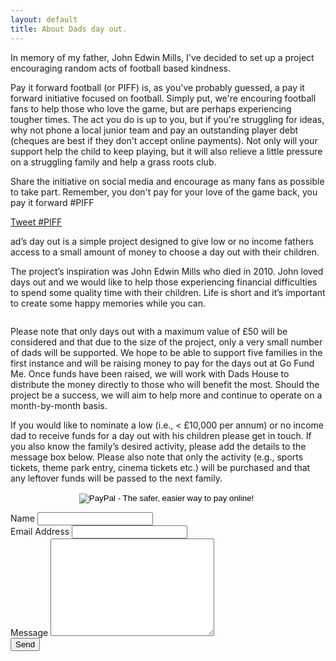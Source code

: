 ```yaml
---
layout: default
title: About Dads day out.
---
```

<p class="intro"><span class="dropcap">I</span>n memory of my father, John Edwin Mills, I've decided to set up a project encouraging random acts of football based kindness.</p> 

Pay it forward football (or PIFF) is, as you've probably guessed, a pay it forward initiative focused on football. Simply put, we're encouring football fans to help those who love the game, but are perhaps experiencing tougher times. The act you do is up to you, but if you're struggling for ideas, why not phone a local junior team and pay an outstanding player debt (cheques are best if they don't accept online payments). Not only will your support help the child to keep playing, but it will also relieve a little pressure on a struggling family and help a grass roots club. 

Share the initiative on social media and encourage as many fans as possible to take part. Remember, you don't pay for your love of the game back, you pay it forward #PIFF

<a href="https://twitter.com/intent/tweet?button_hashtag=PIFF" class="twitter-hashtag-button" data-size="large" data-related="JohnP_Mills" data-url="http://piff.co.uk" data-dnt="true">Tweet #PIFF</a>
<script>!function(d,s,id){var js,fjs=d.getElementsByTagName(s)[0],p=/^http:/.test(d.location)?'http':'https';if(!d.getElementById(id)){js=d.createElement(s);js.id=id;js.src=p+'://platform.twitter.com/widgets.js';fjs.parentNode.insertBefore(js,fjs);}}(document, 'script', 'twitter-wjs');</script>

ad’s day out is a simple project designed to give low or no income fathers access to a small amount of money to choose a day out with their children.


The project’s inspiration was John Edwin Mills who died in 2010. John loved days out and we would like to help those experiencing financial difficulties to spend some quality time with their children. Life is short and it’s important to create some happy memories while you can.

<img src="{{ site.url }}/assets/img/dad.jpg" alt="">

Please note that only days out with a maximum value of £50 will be considered and that due to the size of the project, only a very small number of dads will be supported. We hope to be able to support five families in the first instance and will be raising money to pay for the days out at Go Fund Me. Once funds have been raised, we will work with Dads House to distribute the money directly to those who will benefit the most. Should the project be a success, we will aim to help more and continue to operate on a month-by-month basis. 

If you would like to nominate a low (i.e., < £10,000 per annum) or no income dad to receive funds for a day out with his children please get in touch. If you also know the family’s desired activity, please add the details to the message box below. Please also note that only the activity (e.g., sports tickets, theme park entry, cinema tickets etc.) will be purchased and that any leftover funds will be passed to the next family.

<center><form action="https://www.paypal.com/cgi-bin/webscr" method="post" target="_top">
<input type="hidden" name="cmd" value="_donations">
<input type="hidden" name="business" value="dadsdayout@outlook.com">
<input type="hidden" name="lc" value="US">
<input type="hidden" name="item_name" value="Dad's day out">
<input type="hidden" name="no_note" value="0">
<input type="hidden" name="currency_code" value="GBP">
<input type="hidden" name="bn" value="PP-DonationsBF:btn_donateCC_LG.gif:NonHostedGuest">
<input type="image" src="https://www.paypalobjects.com/en_US/i/btn/btn_donateCC_LG.gif" border="0" name="submit" alt="PayPal - The safer, easier way to pay online!">
<img alt="" border="0" src="https://www.paypalobjects.com/en_US/i/scr/pixel.gif" width="1" height="1">
</form></center>


  <form action="http://formspree.io/dadsdayout@outlook.com" method="POST">
   <label for="name">Name</label>    
    <input type="text" id="name" name="name" class="full-width"><br>
    <label for="email">Email Address</label>
    <input type="email" id="email" name="_replyto" class="full-width"><br>
    <label for="message">Message</label>
    <textarea name="message" id="message" cols="30" rows="10" class="full-width"></textarea><br>
    <input type="submit" value="Send" class="button">
</form>
